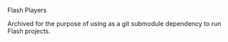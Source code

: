 Flash Players

Archived for the purpose of using as a git submodule dependency to run Flash projects.